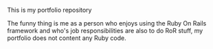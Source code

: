 This is my portfolio repository

The funny thing is me as a person who enjoys using the Ruby On Rails framework and who's job responsibilities are also to do RoR stuff,
my portfolio does not content any Ruby code. 
